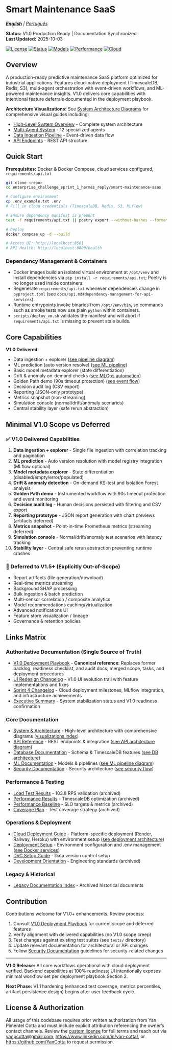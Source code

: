 # Smart Maintenance SaaS

*[**English**](README.md) | [Português](README_PORTUGUES.md)*

**Status:** V1.0 Production Ready | Documentation Synchronized  
**Last Updated:** 2025-10-03

[![License](https://img.shields.io/badge/License-Authorization%20Required-critical)](./LICENSE)
[![Status](https://img.shields.io/badge/Status-V1.0%20Ready-brightgreen)](.)
[![Models](https://img.shields.io/badge/MLflow-17%2B%20Models-blue)](.)
[![Performance](https://img.shields.io/badge/API%20Response-<2s-purple)](.)
[![Cloud](https://img.shields.io/badge/Cloud-Ready-orange)](.)

## Overview

A production-ready predictive maintenance SaaS platform optimized for industrial applications. Features cloud-native deployment (TimescaleDB, Redis, S3), multi-agent orchestration with event-driven workflows, and ML-powered maintenance insights. V1.0 delivers core capabilities with intentional feature deferrals documented in the deployment playbook.

**Architecture Visualizations:** See [System Architecture Diagrams](smart-maintenance-saas/docs/SYSTEM_AND_ARCHITECTURE.md#2-system-architecture-visualizations) for comprehensive visual guides including:
- [High-Level System Overview](smart-maintenance-saas/docs/SYSTEM_AND_ARCHITECTURE.md#21-high-level-system-overview) - Complete system architecture
- [Multi-Agent System](smart-maintenance-saas/docs/SYSTEM_AND_ARCHITECTURE.md#27-complete-multi-agent-system-architecture) - 12 specialized agents
- [Data Ingestion Pipeline](smart-maintenance-saas/docs/SYSTEM_AND_ARCHITECTURE.md#29-data-ingestion-and-processing-pipeline) - Event-driven data flow
- [API Endpoints](smart-maintenance-saas/docs/SYSTEM_AND_ARCHITECTURE.md#214-api-endpoints-architecture) - REST API structure

## Quick Start

**Prerequisites:** Docker & Docker Compose, cloud services configured, `requirements/api.txt`

```bash
git clone <repo>
cd enterprise_challenge_sprint_1_hermes_reply/smart-maintenance-saas

# Configure environment
cp .env_example.txt .env
# Fill in cloud credentials (TimescaleDB, Redis, S3, MLflow)

# Ensure dependency manifest is present
test -f requirements/api.txt || poetry export --without-hashes --format=requirements.txt --output requirements/api.txt

# Deploy
docker compose up -d --build

# Access UI: http://localhost:8501
# API Health: http://localhost:8000/health
```

### Dependency Management & Containers

- Docker images build an isolated virtual environment at `/opt/venv` and install dependencies via `pip install -r requirements/api.txt`; Poetry is no longer used inside containers.
- Regenerate `requirements/api.txt` whenever dependencies change in `pyproject.toml` (see `docs/api.md#dependency-management-for-api-services`).
- Runtime entrypoints invoke binaries from `/opt/venv/bin`, so commands such as smoke tests now use plain `python` within containers.
- `scripts/deploy_vm.sh` validates the manifest and will abort if `requirements/api.txt` is missing to prevent stale builds.

## Core Capabilities

**V1.0 Delivered:**

- Data ingestion + explorer ([see pipeline diagram](smart-maintenance-saas/docs/SYSTEM_AND_ARCHITECTURE.md#29-data-ingestion-and-processing-pipeline))
- ML prediction (auto version resolve) ([see ML pipeline](smart-maintenance-saas/docs/SYSTEM_AND_ARCHITECTURE.md#23-mlflow-model-management-pipeline))
- Basic model metadata explorer (state differentiation)
- Drift & anomaly on-demand checks ([see MLOps automation](smart-maintenance-saas/docs/SYSTEM_AND_ARCHITECTURE.md#28-mlops-automation-drift-detection-to-retraining))
- Golden Path demo (90s timeout protection) ([see event flow](smart-maintenance-saas/docs/SYSTEM_AND_ARCHITECTURE.md#22-production-event-driven-architecture-flow))
- Decision audit log (CSV export)
- Reporting (JSON-only prototype)
- Metrics snapshot (non-streaming)
- Simulation console (normal/drift/anomaly scenarios)
- Central stability layer (safe rerun abstraction)

## Minimal V1.0 Scope vs Deferred

### ✅ V1.0 Delivered Capabilities

1. **Data ingestion + explorer** - Single file ingestion with correlation tracking and pagination
2. **ML prediction** - Auto version resolution with model registry integration (MLflow optional)
3. **Model metadata explorer** - State differentiation (disabled/empty/error/populated)
4. **Drift & anomaly detection** - On-demand KS-test and Isolation Forest analysis
5. **Golden Path demo** - Instrumented workflow with 90s timeout protection and event monitoring
6. **Decision audit log** - Human decisions persisted with filtering and CSV export
7. **Reporting prototype** - JSON report generation with chart previews (artifacts deferred)
8. **Metrics snapshot** - Point-in-time Prometheus metrics (streaming deferred)
9. **Simulation console** - Normal/drift/anomaly test scenarios with latency tracking
10. **Stability layer** - Central safe rerun abstraction preventing runtime crashes

### 🚫 Deferred to V1.5+ (Explicitly Out-of-Scope)

- Report artifacts (file generation/download)
- Real-time metrics streaming  
- Background SHAP processing
- Bulk ingestion & batch prediction
- Multi-sensor correlation / composite analytics
- Model recommendations caching/virtualization
- Advanced notifications UI
- Feature store visualization / lineage
- Governance & retention policies

## Links Matrix

### Authoritative Documentation (Single Source of Truth)

- [V1.0 Deployment Playbook](smart-maintenance-saas/docs/v1_release_must_do.md) - **Canonical reference**: Replaces former backlog, readiness checklist, and audit docs; merged scope, tasks, and deployment procedures
- [UI Redesign Changelog](smart-maintenance-saas/docs/ui_redesign_changelog.md) - V1.0 UI evolution trail with feature implementations and fixes
- [Sprint 4 Changelog](smart-maintenance-saas/docs/legacy/sprint_4_changelog.md) - Cloud deployment milestones, MLflow integration, and infrastructure achievements
- [Executive Summary](smart-maintenance-saas/docs/EXECUTIVE_SUMMARY.md) - System stabilization status and V1.0 readiness confirmation

### Core Documentation

- [System & Architecture](smart-maintenance-saas/docs/SYSTEM_AND_ARCHITECTURE.md) - High-level architecture with comprehensive diagrams ([visualizations index](smart-maintenance-saas/docs/SYSTEM_AND_ARCHITECTURE.md#2-system-architecture-visualizations))
- [API Reference](smart-maintenance-saas/docs/api.md) - REST endpoints & integration ([see API architecture diagram](smart-maintenance-saas/docs/SYSTEM_AND_ARCHITECTURE.md#214-api-endpoints-architecture))
- [Database Documentation](smart-maintenance-saas/docs/db/README.md) - Schema & TimescaleDB features ([see DB architecture](smart-maintenance-saas/docs/SYSTEM_AND_ARCHITECTURE.md#24-timescaledb-performance-architecture))
- [ML Documentation](smart-maintenance-saas/docs/ml/README.md) - Models & pipelines ([see ML pipeline diagram](smart-maintenance-saas/docs/SYSTEM_AND_ARCHITECTURE.md#23-mlflow-model-management-pipeline))
- [Security Documentation](smart-maintenance-saas/docs/SECURITY.md) - Security architecture ([see security flow](smart-maintenance-saas/docs/SYSTEM_AND_ARCHITECTURE.md#211-security-and-authentication-flow))

### Performance & Testing  

- [Load Test Results](smart-maintenance-saas/docs/legacy/DAY_17_LOAD_TEST_REPORT.md) - 103.8 RPS validation (archived)
- [Performance Results](smart-maintenance-saas/docs/legacy/DAY_18_PERFORMANCE_RESULTS.md) - TimescaleDB optimization (archived)
- [Performance Baseline](smart-maintenance-saas/docs/legacy/PERFORMANCE_BASELINE.md) - SLO targets & metrics (archived)
- [Coverage Plan](smart-maintenance-saas/docs/legacy/COVERAGE_IMPROVEMENT_PLAN.md) - Test coverage strategy (archived)

### Operations & Deployment

- [Cloud Deployment Guide](smart-maintenance-saas/docs/CLOUD_DEPLOYMENT_GUIDE.md) - Platform-specific deployment (Render, Railway, Heroku) with environment setup ([see deployment architecture](smart-maintenance-saas/docs/SYSTEM_AND_ARCHITECTURE.md#appendix-d-deployment-architecture-future-oriented-illustration))
- [Deployment Setup](smart-maintenance-saas/docs/DEPLOYMENT_SETUP.md) - Environment configuration and .env management ([see Docker services](smart-maintenance-saas/docs/SYSTEM_AND_ARCHITECTURE.md#26-docker-services-architecture))
- [DVC Setup Guide](smart-maintenance-saas/docs/DVC_SETUP_GUIDE.md) - Data version control setup
- [Development Orientation](smart-maintenance-saas/docs/legacy/DEVELOPMENT_ORIENTATION.md) - Engineering standards (archived)

### Legacy & Historical

- [Legacy Documentation Index](smart-maintenance-saas/docs/legacy/INDEX.md) - Archived historical documents

## Contribution

Contributions welcome for V1.0+ enhancements. Review process:

1. Consult [V1.0 Deployment Playbook](smart-maintenance-saas/docs/v1_release_must_do.md) for current scope and deferred features
2. Verify alignment with delivered capabilities (no V1.0 scope creep)
3. Test changes against existing test suites (see `tests/` directory)
4. Update relevant documentation for architectural or API changes
5. Follow [Security Documentation](smart-maintenance-saas/docs/SECURITY.md) guidelines for security-related changes

---

**V1.0 Release:** All core workflows operational with cloud deployment verified. Backend capabilities at 100% readiness; UI intentionally exposes minimal workflow set per deployment playbook Section 2.

**Next Phase:** V1.1 hardening (enhanced test coverage, metrics percentiles, artifact persistence design) begins after user feedback cycle.

## License & Authorization

All usage of this codebase requires prior written authorization from Yan Pimentel Cotta and must include explicit attribution referencing the owner’s contact channels. Review the [custom license](./LICENSE) for full terms and reach out via <yanpcotta@gmail.com>, <https://www.linkedin.com/in/yan-cotta/>, or <https://github.com/YanCotta> to request permission.
